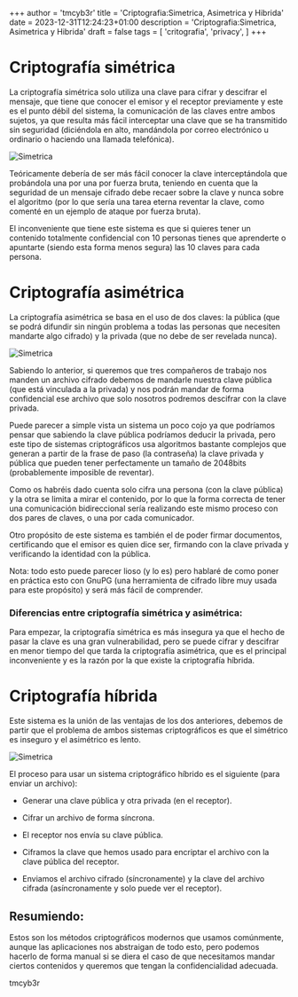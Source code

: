 +++
author = 'tmcyb3r'
title = 'Criptografia:Simetrica, Asimetrica y Hibrida'
date = 2023-12-31T12:24:23+01:00
description = 'Criptografia:Simetrica, Asimetrica y Hibrida'
draft = false
tags = [
    'critografia',
    'privacy',
]
+++


# Criptografía simétrica

La criptografía simétrica solo utiliza una clave para cifrar y descifrar el mensaje, que tiene que conocer el emisor y el receptor previamente y este es el punto débil del sistema, la comunicación de las claves entre ambos sujetos, ya que resulta más fácil interceptar una clave que se ha transmitido sin seguridad (diciéndola en alto, mandándola por correo electrónico u ordinario o haciendo una llamada telefónica).

![Simetrica](/images_post/simetrica.png)

Teóricamente debería de ser más fácil conocer la clave interceptándola que probándola una por una por fuerza bruta, teniendo en cuenta que la seguridad de un mensaje cifrado debe recaer sobre la clave y nunca sobre el algoritmo (por lo que sería una tarea eterna reventar la clave, como comenté en un ejemplo de ataque por fuerza bruta).

El inconveniente que tiene este sistema es que si quieres tener un contenido totalmente confidencial con 10 personas tienes que aprenderte o apuntarte (siendo esta forma menos segura) las 10 claves para cada persona.


# Criptografía asimétrica

La criptografía asimétrica se basa en el uso de dos claves: la pública (que se podrá difundir sin ningún problema a todas las personas que necesiten mandarte algo cifrado) y la privada (que no debe de ser revelada nunca).

![Simetrica](/images_post/asimetrica.png)

Sabiendo lo anterior, si queremos que tres compañeros de trabajo nos manden un archivo cifrado debemos de mandarle nuestra clave pública (que está vinculada a la privada) y nos podrán mandar de forma confidencial ese archivo que solo nosotros podremos descifrar con la clave privada.

Puede parecer a simple vista un sistema un poco cojo ya que podríamos pensar que sabiendo la clave pública podríamos deducir la privada, pero este tipo de sistemas criptográficos usa algoritmos bastante complejos que generan a partir de la frase de paso (la contraseña) la clave privada y pública que pueden tener perfectamente un tamaño de 2048bits (probablemente imposible de reventar).

Como os habréis dado cuenta solo cifra una persona (con la clave pública) y la otra se limita a mirar el contenido, por lo que la forma correcta de tener una comunicación bidireccional sería realizando este mismo proceso con dos pares de claves, o una por cada comunicador.

Otro propósito de este sistema es también el de poder firmar documentos, certificando que el emisor es quien dice ser, firmando con la clave privada y verificando la identidad con la pública.

Nota: todo esto puede parecer lioso (y lo es) pero hablaré de como poner en práctica esto con GnuPG (una herramienta de cifrado libre muy usada para este propósito) y será más fácil de comprender.

### Diferencias entre criptografía simétrica y asimétrica:

Para empezar, la criptografía simétrica es más insegura ya que el hecho de pasar la clave es una gran vulnerabilidad, pero se puede cifrar y descifrar en menor tiempo del que tarda la criptografía asimétrica, que es el principal inconveniente y es la razón por la que existe la criptografía híbrida.

# Criptografía híbrida

Este sistema es la unión de las ventajas de los dos anteriores, debemos de partir que el problema de ambos sistemas criptográficos es que el simétrico es inseguro y el asimétrico es lento.

![Simetrica](/images_post/hibrida.png)

El proceso para usar un sistema criptográfico híbrido es el siguiente (para enviar un archivo):

* Generar una clave pública y otra privada (en el receptor).

* Cifrar un archivo de forma síncrona.

* El receptor nos envía su clave pública.

* Ciframos la clave que hemos usado para encriptar el archivo con la clave pública del receptor.

* Enviamos el archivo cifrado (síncronamente) y la clave del archivo cifrada (asíncronamente y solo puede ver el receptor).

## Resumiendo:

Estos son los métodos criptográficos modernos que usamos comúnmente, aunque las aplicaciones nos abstraigan de todo esto, pero podemos hacerlo de forma manual si se diera el caso de que necesitamos mandar ciertos contenidos y queremos que tengan la confidencialidad adecuada.

tmcyb3r